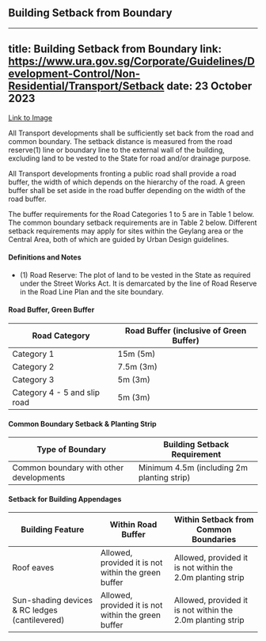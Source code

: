 
## Building Setback from Boundary
---
title: Building Setback from Boundary
link: https://www.ura.gov.sg/Corporate/Guidelines/Development-Control/Non-Residential/Transport/Setback
date: 23 October 2023
---

[Link to Image](https://www.ura.gov.sg/-/media/Corporate/Guidelines/Development-control/Others/TP01_Road_Buffer_Setbacks.jpg?h=100%25&w=100%25)

All Transport developments shall be sufficiently set back from the road and common boundary. The setback distance is measured from the road reserve(1) line or boundary line to the external wall of the building, excluding land to be vested to the State for road and/or drainage purpose.

All Transport developments fronting a public road shall provide a road buffer, the width of which depends on the hierarchy of the road. A green buffer shall be set aside in the road buffer depending on the width of the road buffer.

The buffer requirements for the Road Categories 1 to 5 are in Table 1 below. The common boundary setback requirements are in Table 2 below. Different setback requirements may apply for sites within the Geylang area or the Central Area, both of which are guided by Urban Design guidelines.

#### Definitions and Notes

- (1) Road Reserve: The plot of land to be vested in the State as required under the Street Works Act. It is demarcated by the line of Road Reserve in the Road Line Plan and the site boundary.

#### Road Buffer, Green Buffer

| Road Category | Road Buffer (inclusive of Green Buffer) |
| --- | --- |
| Category 1 | 15m (5m) |
| Category 2 | 7.5m (3m) |
| Category 3 | 5m (3m) |
| Category 4 - 5 and slip road | 5m (3m) |

#### Common Boundary Setback & Planting Strip

| Type of Boundary                        | Building Setback Requirement               |
| --------------------------------------- | ------------------------------------------ |
| Common boundary with other developments | Minimum 4.5m (including 2m planting strip) |

#### Setback for Building Appendages

| Building Feature | Within Road Buffer | Within Setback from Common Boundaries |
| --- | --- | --- |
| Roof eaves | Allowed, provided it is not within the green buffer | Allowed, provided it is not within the 2.0m planting strip |
| Sun-shading devices & RC ledges (cantilevered) | Allowed, provided it is not within the green buffer | Allowed, provided it is not within the 2.0m planting strip |